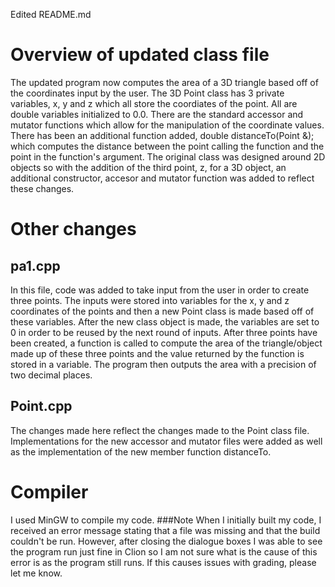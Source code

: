 Edited README.md

# Overview of updated class file
The updated program now computes the area of a 3D triangle based off of the coordinates input by the user. The 3D Point class has 3 private variables, x, y and z which all store the coordiates of the point. All are double variables initialized to 0.0. There are the standard accessor and mutator functions which allow for the manipulation of the coordinate values. There has been an additional function added, double distanceTo(Point &); which computes the distance between the point calling the function and the point in the function's argument. The original class was designed around 2D objects so with the addition of the third point, z, for a 3D object, an additional constructor, accesor and mutator function was added to reflect these changes.

# Other changes
## pa1.cpp
In this file, code was added to take input from the user in order to create three points. The inputs were stored into variables for the x, y and z coordinates of the points and then a new Point class is made based off of these variables. After the new class object is made, the variables are set to 0 in order to be reused by the next round of inputs. After three points have been created, a function is called to compute the area of the triangle/object made up of these three points and the value returned by the function is stored in a variable. The program then outputs the area with a precision of two decimal places.

## Point.cpp
The changes made here reflect the changes made to the Point class file. Implementations for the new accessor and mutator files were added as well as the implementation of the new member function distanceTo.

# Compiler
I used MinGW to compile my code.
###Note
When I initially built my code, I received an error message stating that a file was missing and that the build couldn't be run. However, after closing the dialogue boxes I was able to see the program run just fine in Clion so I am not sure what is the cause of this error is as the program still runs. If this causes issues with grading, please let me know.
